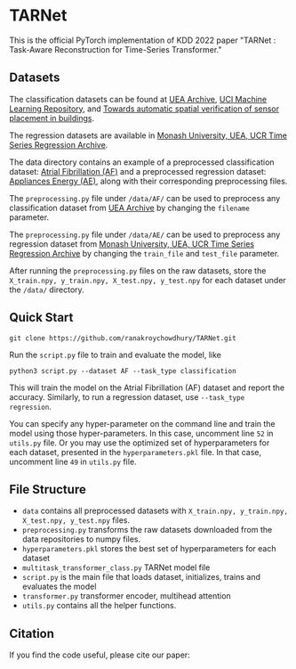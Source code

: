 # TARNet
This is the official PyTorch implementation of KDD 2022 paper "TARNet : Task-Aware Reconstruction for Time-Series Transformer."


## Datasets
The classification datasets can be found at [UEA Archive](https://www.timeseriesclassification.com/dataset.php), [UCI Machine Learning Repository](https://archive.ics.uci.edu/ml/index.php), and [Towards automatic spatial verification of sensor placement in buildings](https://cseweb.ucsd.edu/~dehong/pdf/buildsys13-paper.pdf).

The regression datasets are available in [Monash University, UEA, UCR Time Series Regression Archive](http://tseregression.org/).

The data directory contains an example of a preprocessed classification dataset: [Atrial Fibrillation (AF)](https://www.timeseriesclassification.com/description.php?Dataset=AtrialFibrillation) and a preprocessed regression dataset: [Appliances Energy (AE)](https://zenodo.org/record/3902637), along with their corresponding preprocessing files. 

The `preprocessing.py` file under `/data/AF/` can be used to preprocess any classification dataset from [UEA Archive](https://www.timeseriesclassification.com/dataset.php) by changing the `filename` parameter. 

The `preprocessing.py` file under `/data/AE/` can be used to preprocess any regression dataset from [Monash University, UEA, UCR Time Series Regression Archive](http://tseregression.org/) by changing the `train_file` and `test_file` parameter.

After running the `preprocessing.py` files on the raw datasets, store the `X_train.npy, y_train.npy, X_test.npy, y_test.npy` for each dataset under the `/data/` directory.


## Quick Start
```
git clone https://github.com/ranakroychowdhury/TARNet.git
```

Run the `script.py` file to train and evaluate the model, like
```
python3 script.py --dataset AF --task_type classification
```

This will train the model on the Atrial Fibrillation (AF) dataset and report the accuracy. Similarly, to run a regression dataset, use `--task_type regression`. 

You can specify any hyper-parameter on the command line and train the model using those hyper-parameters. In this case, uncomment line `52` in `utils.py` file. Or you may use the optimized set of hyperparameters for each dataset, presented in the `hyperparameters.pkl` file. In that case, uncomment line `49` in `utils.py` file.


## File Structure
- `data` contains all preprocessed datasets with `X_train.npy, y_train.npy, X_test.npy, y_test.npy` files.
- `preprocessing.py` transforms the raw datasets downloaded from the data repositories to numpy files. 
- `hyperparameters.pkl` stores the best set of hyperparameters for each dataset
- `multitask_transformer_class.py` TARNet model file
- `script.py` is the main file that loads dataset, initializes, trains and evaluates the model
- `transformer.py` transformer encoder, multihead attention
- `utils.py` contains all the helper functions.


## Citation
If you find the code useful, please cite our paper:
